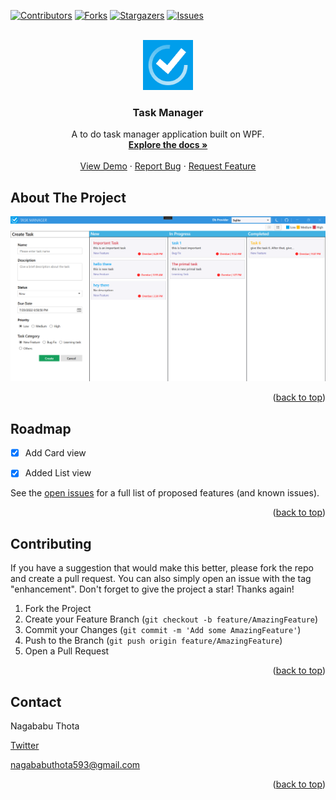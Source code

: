 <div id="top"></div>
<!--
*** Thanks for checking out the Best-README-Template. If you have a suggestion
*** that would make this better, please fork the repo and create a pull request
*** or simply open an issue with the tag "enhancement".
*** Don't forget to give the project a star!
*** Thanks again! Now go create something AMAZING! :D
-->



<!-- PROJECT SHIELDS -->
<!--
*** I'm using markdown "reference style" links for readability.
*** Reference links are enclosed in brackets [ ] instead of parentheses ( ).
*** See the bottom of this document for the declaration of the reference variables
*** for contributors-url, forks-url, etc. This is an optional, concise syntax you may use.
*** https://www.markdownguide.org/basic-syntax/#reference-style-links
-->

[![Contributors][contributors-shield]][contributors-url]
[![Forks][forks-shield]][forks-url]
[![Stargazers][stars-shield]][stars-url]
[![Issues][issues-shield]][issues-url]





<!-- PROJECT LOGO -->
<br />
<div align="center">
  <a href="https://github.com/nagababuthota984/ToDoTaskManager">
    <img src="TaskManager/Images/app_icon.png" alt="Logo" width="80" height="80">
  </a>

  <h3 align="center">Task Manager</h3>

  <p align="center">
    A to do task manager application built on WPF.
    <br />
    <a href="https://github.com/nagababuthota984/ToDoTaskManager"><strong>Explore the docs »</strong></a>
    <br />
    <br />
    <a href="https://github.com/othneildrew/Best-README-Template">View Demo</a>
    ·
    <a href="https://github.com/nagababuthota984/ToDoTaskManager/issues">Report Bug</a>
    ·
    <a href="https://github.com/nagababuthota984/ToDoTaskManager/issues">Request Feature</a>
  </p>
</div>


<!-- ABOUT THE PROJECT -->
## About The Project

[![Product Name Screen Shot][product-screenshot]](https://example.com)



<p align="right">(<a href="#top">back to top</a>)</p>




<!-- ROADMAP -->
## Roadmap

- [x] Add Card view
- [x] Added List view


See the [open issues](https://github.com/nagababuthota984/ToDoTaskManager/issues) for a full list of proposed features (and known issues).

<p align="right">(<a href="#top">back to top</a>)</p>



<!-- CONTRIBUTING -->
## Contributing

If you have a suggestion that would make this better, please fork the repo and create a pull request. You can also simply open an issue with the tag "enhancement".
Don't forget to give the project a star! Thanks again!

1. Fork the Project
2. Create your Feature Branch (`git checkout -b feature/AmazingFeature`)
3. Commit your Changes (`git commit -m 'Add some AmazingFeature'`)
4. Push to the Branch (`git push origin feature/AmazingFeature`)
5. Open a Pull Request

<p align="right">(<a href="#top">back to top</a>)</p>



<!-- CONTACT -->
## Contact

Nagababu Thota 

[Twitter](https://twitter.com/nb_thota) 

nagababuthota593@gmail.com


<p align="right">(<a href="#top">back to top</a>)</p>



<!-- MARKDOWN LINKS & IMAGES -->
<!-- https://www.markdownguide.org/basic-syntax/#reference-style-links -->
[contributors-shield]: https://img.shields.io/github/contributors/nagababuthota984/ToDoTaskManager.svg?style=for-the-badge
[contributors-url]: https://github.com/nagababuthota984/ToDoTaskManager/graphs/contributors
[forks-shield]: https://img.shields.io/github/forks/nagababuthota984/ToDoTaskManager.svg?style=for-the-badge
[forks-url]: https://github.com/nagababuthota984/ToDoTaskManager/network/members
[stars-shield]: https://img.shields.io/github/stars/nagababuthota984/ToDoTaskManager.svg?style=for-the-badge
[stars-url]: https://github.com/nagababuthota984/ToDoTaskManager/stargazers
[issues-shield]: https://img.shields.io/github/issues/nagababuthota984/ToDoTaskManager.svg?style=for-the-badge
[issues-url]: https://github.com/nagababuthota984/ToDoTaskManager/issues
[product-screenshot]: /TaskManager/Images/app_screenshot.png
